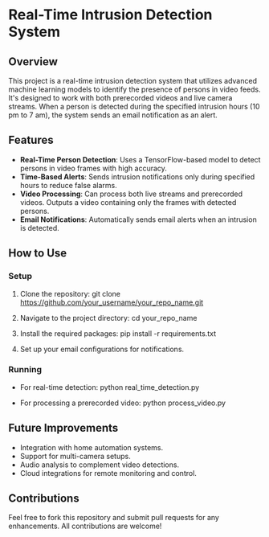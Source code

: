 # Real-Time Intrusion Detection System

## Overview
This project is a real-time intrusion detection system that utilizes advanced machine learning models to identify the presence of persons in video feeds. It's designed to work with both prerecorded videos and live camera streams. When a person is detected during the specified intrusion hours (10 pm to 7 am), the system sends an email notification as an alert.

<!--- just ![Demo Image](demo_image.jpg)--->

## Features

- **Real-Time Person Detection**: Uses a TensorFlow-based model to detect persons in video frames with high accuracy.
- **Time-Based Alerts**: Sends intrusion notifications only during specified hours to reduce false alarms.
- **Video Processing**: Can process both live streams and prerecorded videos. Outputs a video containing only the frames with detected persons.
- **Email Notifications**: Automatically sends email alerts when an intrusion is detected.

## How to Use

### Setup

1. Clone the repository: 
git clone https://github.com/your_username/your_repo_name.git


2. Navigate to the project directory:
cd your_repo_name

3. Install the required packages:
pip install -r requirements.txt

4. Set up your email configurations for notifications.

### Running

- For real-time detection:
python real_time_detection.py

- For processing a prerecorded video:
python process_video.py

## Future Improvements

- Integration with home automation systems.
- Support for multi-camera setups.
- Audio analysis to complement video detections.
- Cloud integrations for remote monitoring and control.

## Contributions

Feel free to fork this repository and submit pull requests for any enhancements. All contributions are welcome!

